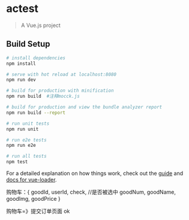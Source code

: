 # actest

> A Vue.js project

## Build Setup

``` bash
# install dependencies
npm install

# serve with hot reload at localhost:8080
npm run dev

# build for production with minification
npm run build  #注释mocck.js

# build for production and view the bundle analyzer report
npm run build --report

# run unit tests
npm run unit

# run e2e tests
npm run e2e

# run all tests
npm test
```

For a detailed explanation on how things work, check out the [guide](http://vuejs-templates.github.io/webpack/) and [docs for vue-loader](http://vuejs.github.io/vue-loader).


购物车：{
  goodId,
  userId,
  check, //是否被选中
  goodNum,
  goodName,
  goodImg,
  goodPrice
}

购物车=》提交订单页面  ok
